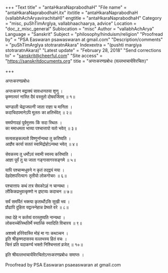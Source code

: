 +++
"Text title" = "antaHkaraNaprabodhaH"
"File name" = "antaHkaraNaprabodhaH.itx"
itxtitle = "antaHkaraNaprabodhaH (vallabhAchAryavirachitaH)"
engtitle = "antaHkaraNaprabodhaH"
Category = "misc, puShTimArgIya, vallabhaachaarya, advice"
Location = "doc_z_misc_general"
Sublocation = "misc"
Author = "vallabhAchArya"
Language = "Sanskrit"
Subject = "philosophy/hinduism/religion"
"Proofread by" = "PSA Easwaran psawaswaran at gmail.com"
"Description/comments" = "puShTimArgIya stotraratnAkara"
Indexextra = "(pushti margiya stotraratnAkara)"
"Latest update" = "February 28, 2018"
"Send corrections to" = "sanskrit@cheerful.com"
"Site access" = "https://sanskritdocuments.org"
title = "अन्तःकरणप्रबोधः (वल्लभाचार्यविरचितः)"

+++
  
 अन्तःकरणप्रबोधः   
  
अन्तःकरण मद्वाक्यं सावधानतया श‍ृणु ।  
कृष्णात्परं नास्ति दैवं वस्तुतो दोषवर्जितम् ॥ १॥  
  
चाण्डाली चेद्राजपत्नी जाता राज्ञा च मानिता ।  
कदाचिदपमानेऽपि मूलतः का क्षतिर्भवेत् ॥ २॥  
  
समर्पणादहं पूर्वमुत्तमः किं सदा स्थितः ।  
का ममाधमता भाव्या पश्चात्तापो यतो भवेत् ॥ ३॥  
  
सत्यसङ्कल्पतो विष्णुर्नान्यथा तु करिष्यति ।  
आज्ञैव कार्या सततं स्वामिद्रोहोऽन्यथा भवेत् ॥ ४॥  
  
सेवकस्य तु धर्मोऽयं स्वामी स्वस्य करिष्यति ।  
आज्ञा पूर्वं तु या जाता गङ्गासागरसङ्गमे ॥ ५॥  
  
यापि पश्चान्मधुवने न कृतं तद्द्वयं मया ।  
देहदेशपरित्यागः तृतीयो लोकगोचरः ॥ ६॥  
  
पश्चात्तापः कथं तत्र सेवकोऽहं न चान्यथा ।  
लौकिकप्रभुवत्कृष्णो न द्रष्टव्यः कदाचन ॥ ७॥  
  
सर्वं समर्पितं भक्त्या कृतार्थोऽसि सुखी भव ।  
प्रौढापि दुहिता यद्वत्स्नेहान्न प्रेष्यते वरे ॥ ८॥  
  
तथा देहे न कर्तव्यं वरस्तुष्यति नान्यथा ।  
लोकवच्चेत्स्थितिर्मे स्यात्किं स्यादिति विचारय ॥ ९॥  
  
अशक्ये हरिरेवास्ति मोहं मा गाः कथञ्चन ।  
 इति श्रीकृष्णदासस्य वल्लभस्य हितं वचः ।  
चित्तं प्रति यदाकर्ण्य भक्तो निश्चिन्ततां व्रजेत् ॥ १०॥  
  
इति श्रीवल्लभाचार्यविरचितोऽन्तःकरणप्रबोधः समाप्तः ।  
  
  
Proofread by PSA Easwaran psaeaswaran at gmail.com  
  
